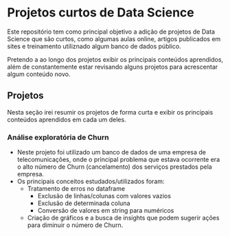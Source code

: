 # Projetos curtos de Data Science

Este repositório tem como principal objetivo a adição de projetos de Data Science que são curtos, como algumas aulas online, artigos publicados em sites e treinamento utiliznado algum banco de dados público.

Pretendo a ao longo dos projetos exibir os principais conteúdos aprendidos, além de constantemente estar revisando alguns projetos para acrescentar algum conteúdo novo.



## Projetos

Nesta seção irei resumir os projetos de forma curta e exibir os principais conteúdos aprendidos em cada um deles.



### Análise exploratória de Churn

- Neste projeto foi utilizado um banco de dados de uma empresa de telecomunicações, onde o principal problema que estava ocorrente era o alto número de Churn (cancelamento) dos serviços prestados pela empresa.
- Os principais conceitos estudados/utilizados foram:
  - Tratamento de erros no dataframe
    - Exclusão de linhas/colunas com valores vazios
    - Exclusão de determinada coluna
    - Conversão de valores em string para numéricos
  - Criação de gráficos e a busca de insights que podem sugerir ações para diminuir o número de Churn.
